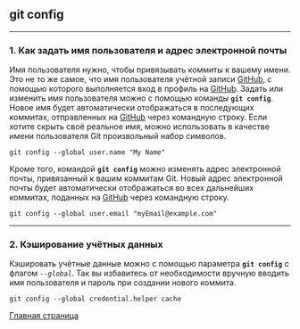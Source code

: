 ## git config

---

### 1. Как задать имя пользователя и адрес электронной почты


 Имя пользователя нужно, чтобы привязывать коммиты к вашему имени. 
 Это не то же самое, что имя пользователя учётной записи [GitHub](https://github.com/), с помощью которого выполняется вход в профиль на [GitHub](https://github.com/). 
 Задать или изменить имя пользователя можно с помощью команды **`git config`**. 
 Новое имя будет автоматически отображаться в последующих коммитах, отправленных на [GitHub](https://github.com/) через командную строку. 
 Если хотите скрыть своё реальное имя, можно использовать в качестве имени пользователя Git произвольный набор символов.

 ```
 git config --global user.name "My Name"
 ```

 Кроме того, командой **`git config`** можно изменять адрес электронной почты, привязанный к вашим коммитам Git. Новый адрес электронной почты будет автоматически отображаться во всех дальнейших коммитах, поданных на [GitHub](https://github.com/) через командную строку.

 ```
 git config --global user.email "myEmail@example.com"
 ```

 ---

### 2. Кэширование учётных данных

 Кэшировать учётные данные можно с помощью параметра **`git config`** с флагом *`--global`*. Так вы избавитесь от необходимости вручную вводить имя пользователя и пароль при создании нового коммита.

```
git config --global credential.helper cache
```
[Главная страница](/./readme.md)